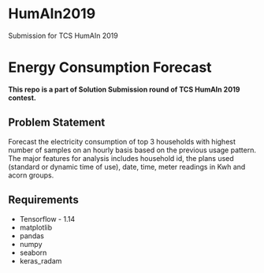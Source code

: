 # HumAIn2019
Submission for TCS HumAIn 2019

# Energy Consumption Forecast
**This repo is a part of Solution Submission round of TCS HumAIn 2019 contest.**

## Problem Statement
Forecast the electricity consumption of top 3 households with highest number of samples on an hourly basis based on the previous usage pattern. The major features for analysis includes household id, the plans used (standard or dynamic time of use), date, time, meter readings in Kwh and acorn groups.

## Requirements

 - Tensorflow - 1.14
 - matplotlib
 - pandas
 - numpy
 - seaborn
 - keras_radam
